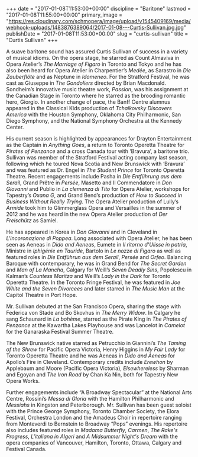 +++
date = "2017-01-08T11:53:00+00:00"
discipline = "Baritone"
lastmod = "2017-01-08T11:55:00+00:00"
primary_image = "https://res.cloudinary.com/schmopera/image/upload/v1545409169/media/webhook-uploads/1483876389064/2017-01-08---Curtis-Sullivan.jpg.jpg"
publishDate = "2017-01-08T11:53:00+00:00"
slug = "curtis-sullivan"
title = "Curtis Sullivan"
+++

A suave baritone sound has assured Curtis Sullivan of success in a variety of musical idioms. On the opera stage, he starred as Count Almaviva in Opera Atelier’s *The Marriage of Figaro* in Toronto and Tokyo and he has also been heard for Opera Atelier in Charpentier’s *Medée*, as Sarastro in *Die Zauberflöte* and as Neptune in *Idomeneo*. For the Stratford Festival, he was cast as Giuseppe in *The Gondoliers* directed by Brian Macdonald. Sondheim’s innovative music theatre work, *Passion*, was his assignment at the Canadian Stage in Toronto where he starred as the brooding romantic hero, Giorgio.  In another change of pace, the Banff Centre alumnus appeared in the Classical Kids production of *Tchaikovsky Discovers America* with the Houston Symphony, Oklahoma City Philharmonic, San Diego Symphony, and the National Symphony Orchestra at the Kennedy Center. 

His current season is highlighted by appearances for Drayton Entertainment as the Captain in *Anything Goes*, a return to Toronto Operetta Theatre for *Pirates of Penzance* and a cross Canada tour with ‘Bravura’, a baritone trio.  Sullivan was member of the Stratford Festival acting company last season, following which he toured Nova Scotia and New Brunswick with ‘Bravura’ and was featured as Dr. Engel in *The Student Prince* for Toronto Operetta Theatre. Recent engagements include Pasha in *Die Entführung aus dem Serail*, Grand Prêtre in *Persée*, Masetto and Il Commendatore in *Don Giovanni* and Publio in *La clemenza di Tito* for Opera Atelier, workshops for Tapestry’s *Oxana G*, and Grand Bend’s production of *How to Succeed in Business Without Really Trying*. The Opera Atelier production of Lully’s *Armide* took him to Glimmerglass Opera and Versailles in the summer of 2012 and he was heard in the new Opera Atelier production of *Der Freischütz* as Samiel.

He has appeared in Korea in *Don Giovanni* and in Cleveland in *L'incoronazione di Poppea*. Long associated with Opera Atelier, he has been seen as Aeneas in *Dido and Aeneas*, Eumete in *Il ritorno d'Ulisse in patria*, Ministre in *Iphigénie en Tauride*, Bartolo in *Le nozze di Figaro* as well as featured roles in *Die Entführun aus dem Serail*, *Persée* and *Orfeo*. Balancing Baroque with contemporary, he was in Grand Bend for *The Secret Garden* and *Man of La Mancha*, Calgary for Weill’s *Seven Deadly Sins*, Popolescu in Kalman’s *Countess Maritza* and Weill’s *Lady in the Dark* for Toronto Operetta Theatre. In the Toronto Fringe Festival, he was featured in *Joe White and the Seven Divorcees* and later starred in *The Music Man* at the Capitol Theatre in Port Hope.

Mr. Sullivan debuted at the San Francisco Opera, sharing the stage with Federica von Stade and Bo Skovhus in *The Merry Widow*. In Calgary he sang Schaunard in *La bohème*, starred as the Pirate King in *The Pirates of Penzance* at the Kawartha Lakes Playhouse and was Lancelot in *Camelot* for the Ganaraska Festival Summer Theatre.

The New Brunswick native starred as Petrucchio in Giannini’s *The Taming of the Shrew* for Pacific Opera Victoria, Henry Higgins in *My Fair Lady* for Toronto Operetta Theatre and he was Aeneas in *Dido and Aeneas* for Apollo’s Fire in Cleveland. Contemporary credits include *Erewhon* by Applebaum and Moore (Pacific Opera Victoria), *Elsewhereless* by Sharman and Egoyan and *The Iron Road* by Chan Ka Nin, both for Tapestry New Opera Works.

Further engagements include “A Broadway Spectacular” at the National Arts Centre, Rossini’s *Messa di Gloria* with the Hamilton Philharmonic and *Messiahs* in Kingston and Peterborough. Mr. Sullivan has been guest soloist with the Prince George Symphony, Toronto Chamber Society, the Elora Festival, Orchestra London and the Amadeus Choir in repertoire ranging from Monteverdi to Bernstein to Broadway “Pops” evenings. His repertoire also includes featured roles in *Madama Butterfly*, *Carmen*, *The Rake's Progress*, *L'italiana in Algeri* and *A Midsummer Night's Dream* with the opera companies of Vancouver, Hamilton, Toronto, Ottawa, Calgary and Festival Canada.
